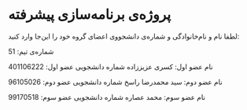 # پروژه‌ی برنامه‌سازی پیشرفته
لطفا نام و نام‌خانوادگی و شماره‌ی دانشجووی اعضای گروه خود را این‌جا وارد کنید:

شماره‌ی تیم: 51

نام عضو اول: کسری عزیززاده
شماره دانشجویی عضو اول: 401106222

نام عضو دوم: سید محمدرضا راسخ
شماره دانشجویی عضو دوم: 96105026

نام عضو سوم: محمد عصاره 
شماره دانشجویی عضو سوم: 99170518
